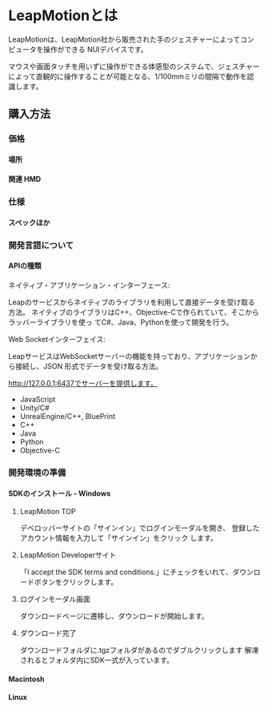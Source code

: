 # LeapMotionとは
LeapMotionは、LeapMotion社から販売された手のジェスチャーによってコンピュータを操作ができる NUIデバイスです。

マウスや画面タッチを用いずに操作ができる体感型のシステムで、ジェスチャーによって直観的に操作することが可能となる、1/100mmミリの間隔で動作を認識します。
 
## 購入方法
### 価格
#### 場所
#### 関連 HMD
### 仕様
#### スペックほか
### 開発言語について
#### APIの種類
ネイティブ・アブリケーション・インターフェース:

Leapのサービスからネイティブのライブラリを利用して直接データを受け取る方法。 ネイティブのライブラリはC++、Objective-Cで作られていて、そこからラッバーライブラリを使っ てC#、Java、Pythonを使って開発を行う。

Web Socketインターフェイス:

LeapサービスはWebSocketサーバーの機能を持っており、アブリケーションから接続し、JSON 形式でデータを受け取る方法。

http://127.0.0.1:6437でサーバーを提供します。
* JavaScript
* Unity/C#
* UnrealEngine/C++, BluePrint
* C++
* Java
* Python
* Objective-C

### 開発環境の準備
#### SDKのインストール - Windows
1. LeapMotion TOP

    デベロッバーサイトの「サインイン」でログインモーダルを開き、 登録したアカウント情報を入力して「サインイン」をクリック します。
2. LeapMotion Developerサイト

    「I accept the SDK terms and conditions.」にチェックをいれて、ダウンロードボタンをクリックします。

3. ログインモーダル画面

    ダウンロードベージに遷移し、ダウンロードが開始します。

4. ダウンロード完了

    ダウンロードフォルダに.tgzフォルダがあるのでダブルクリックします
解凍されるとフォルダ内にSDK一式が入っています。

#### Macintosh
#### Linux

